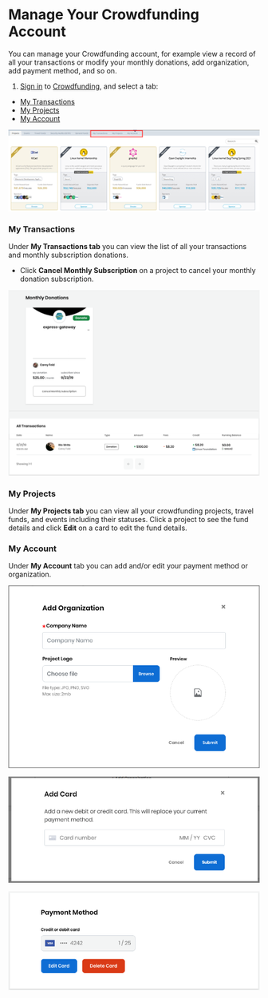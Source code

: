 # Manage Your Crowdfunding Account

You can manage your Crowdfunding account, for example view a record of all your transactions or modify your monthly donations, add organization, add payment method, and so on.

1. [Sign in](../sso/sign-in/) to [Crowdfunding](https://crowdfunding.lfx.linuxfoundation.org), and select a tab:

* [My Transactions](manage-your-crowdfunding-account.md#my-transactions)
* [My Projects](manage-your-crowdfunding-account.md#my-projects)
* [My Account](manage-your-crowdfunding-account.md#my-account)

![Manage Crowdfunding Account](<../.gitbook/assets/manage crowdfunding account.png>)

### My Transactions

Under **My Transactions tab** you can view the list of all your transactions and monthly subscription donations.

* Click **Cancel Monthly Subscription** on a project to cancel your monthly donation subscription.

![](../.gitbook/assets/7417305.png)

### My Projects

Under **My Projects tab** you can view all your crowdfunding projects, travel funds, and events including their statuses. Click a project to see the fund details and click **Edit** on a card to edit the fund details.

### **My Account**

Under **My Account** tab you can add and/or edit your payment method or organization.

![Add organization to donate or sponsor](<../.gitbook/assets/7418586 (1).png>)

![Add new payment method](<../.gitbook/assets/add card.png>)

![Edit payment method](../.gitbook/assets/7417299.png)
